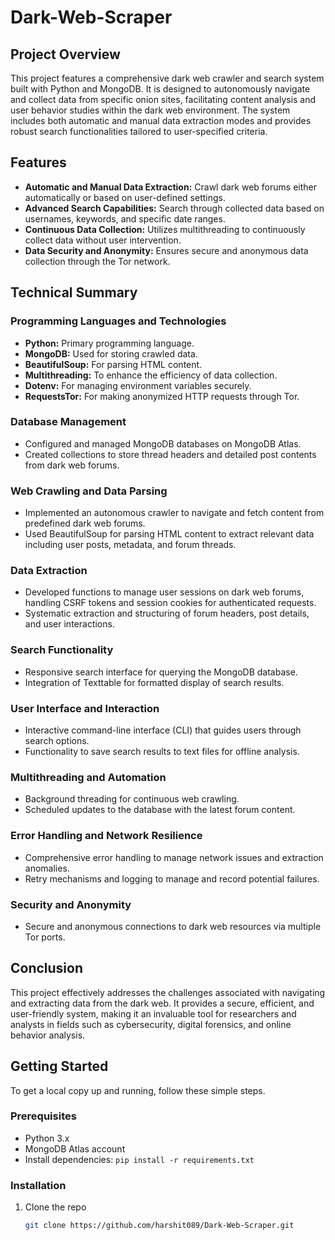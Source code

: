 # Dark-Web-Scraper

## Project Overview
This project features a comprehensive dark web crawler and search system built with Python and MongoDB. It is designed to autonomously navigate and collect data from specific onion sites, facilitating content analysis and user behavior studies within the dark web environment. The system includes both automatic and manual data extraction modes and provides robust search functionalities tailored to user-specified criteria.

## Features
- **Automatic and Manual Data Extraction:** Crawl dark web forums either automatically or based on user-defined settings.
- **Advanced Search Capabilities:** Search through collected data based on usernames, keywords, and specific date ranges.
- **Continuous Data Collection:** Utilizes multithreading to continuously collect data without user intervention.
- **Data Security and Anonymity:** Ensures secure and anonymous data collection through the Tor network.

## Technical Summary

### Programming Languages and Technologies
- **Python:** Primary programming language.
- **MongoDB:** Used for storing crawled data.
- **BeautifulSoup:** For parsing HTML content.
- **Multithreading:** To enhance the efficiency of data collection.
- **Dotenv:** For managing environment variables securely.
- **RequestsTor:** For making anonymized HTTP requests through Tor.

### Database Management
- Configured and managed MongoDB databases on MongoDB Atlas.
- Created collections to store thread headers and detailed post contents from dark web forums.

### Web Crawling and Data Parsing
- Implemented an autonomous crawler to navigate and fetch content from predefined dark web forums.
- Used BeautifulSoup for parsing HTML content to extract relevant data including user posts, metadata, and forum threads.

### Data Extraction
- Developed functions to manage user sessions on dark web forums, handling CSRF tokens and session cookies for authenticated requests.
- Systematic extraction and structuring of forum headers, post details, and user interactions.

### Search Functionality
- Responsive search interface for querying the MongoDB database.
- Integration of Texttable for formatted display of search results.

### User Interface and Interaction
- Interactive command-line interface (CLI) that guides users through search options.
- Functionality to save search results to text files for offline analysis.

### Multithreading and Automation
- Background threading for continuous web crawling.
- Scheduled updates to the database with the latest forum content.

### Error Handling and Network Resilience
- Comprehensive error handling to manage network issues and extraction anomalies.
- Retry mechanisms and logging to manage and record potential failures.

### Security and Anonymity
- Secure and anonymous connections to dark web resources via multiple Tor ports.

## Conclusion
This project effectively addresses the challenges associated with navigating and extracting data from the dark web. It provides a secure, efficient, and user-friendly system, making it an invaluable tool for researchers and analysts in fields such as cybersecurity, digital forensics, and online behavior analysis.

## Getting Started
To get a local copy up and running, follow these simple steps.

### Prerequisites
- Python 3.x
- MongoDB Atlas account
- Install dependencies: `pip install -r requirements.txt`

### Installation
1. Clone the repo
   ```sh
   git clone https://github.com/harshit089/Dark-Web-Scraper.git

